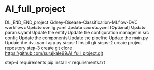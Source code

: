 # AI_full_project
DL_END_END_project
Kidney-Disease-Classification-MLflow-DVC
workflows
Update config.yaml
Update secrets.yaml [Optional]
Update params.yaml
Update the entity
Update the configuration manager in src config
Update the components
Update the pipeline
Update the main.py
Update the dvc.yaml
app.py
steps-1 install git
steps-2 create project repository
step-3 create
git clone https://github.com/surajkale99/AI_full_project.git

step-4 requirements
pip install -r requirements.txt